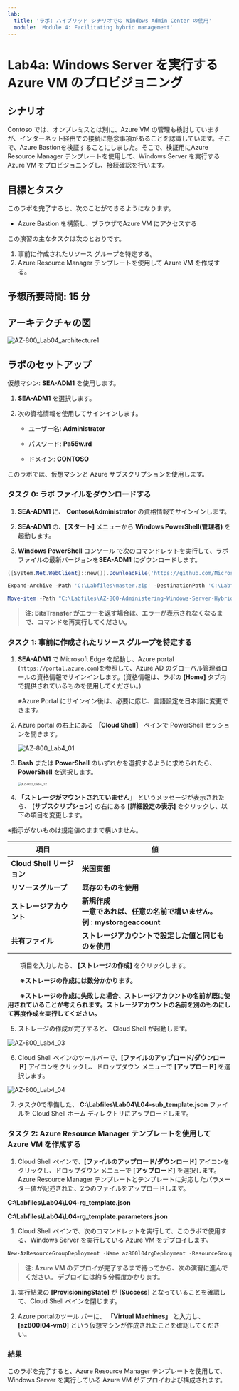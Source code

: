 ```yaml
---
lab:
  title: 'ラボ: ハイブリッド シナリオでの Windows Admin Center の使用'
  module: 'Module 4: Facilitating hybrid management'
---
```


# <a name="lab-using-windows-admin-center-in-hybrid-scenarios"></a>Lab4a: Windows Server を実行する Azure VM のプロビジョニング

## <a name="scenario"></a>シナリオ

Contoso では、オンプレミスとは別に、Azure VM の管理も検討していますが、インターネット経由での接続に懸念事項があることを認識しています。そこで、Azure Bastionを検証することにしました。そこで、検証用にAzure Resource Manager テンプレートを使用して、Windows Server を実行する Azure VM をプロビジョニングし、接続確認を行います。

## <a name="objectives"></a>目標とタスク

このラボを完了すると、次のことができるようになります。

- Azure Bastion を構築し、ブラウザでAzure VM にアクセスする

この演習の主なタスクは次のとおりです。

1. 事前に作成されたリソース グループを特定する。
1. Azure Resource Manager テンプレートを使用して Azure VM を作成する。

## <a name="estimated-time-90-minutes"></a>予想所要時間: 15 分

## <a name="estimated-time-90-minutes"></a>アーキテクチャの図

![AZ-800_Lab04_architecture1](./media/AZ-800_Lab04_architecture1.png)

## <a name="lab-setup"></a>ラボのセットアップ

仮想マシン:  **SEA-ADM1** を使用します。

1. **SEA-ADM1** を選択します。

1. 次の資格情報を使用してサインインします。

   - ユーザー名: **Administrator**
   
   - パスワード: **Pa55w.rd**
   
   - ドメイン: **CONTOSO**
   

このラボでは、仮想マシンと Azure サブスクリプションを使用します。 



### **タスク 0: ラボ ファイルをダウンロードする**

1.  **SEA-ADM1** に、 **Contoso\Administrator** の資格情報でサインインします。

2.  **SEA-ADM1** の、**[スタート]** メニューから **Windows PowerShell(管理者)** を起動します。

3.  **Windows PowerShell** コンソール で次のコマンドレットを実行して、ラボ ファイルの最新バージョンを**SEA-ADM1** にダウンロードします。

   ```powershell
   ([System.Net.WebClient]::new()).DownloadFile('https://github.com/MicrosoftLearning/AZ-800-Administering-Windows-Server-Hybrid-Core-Infrastructure/archive/refs/heads/master.zip', 'C:\Labfiles\master.zip')
   ```

   ```powershell
   Expand-Archive -Path 'C:\Labfiles\master.zip' -DestinationPath 'C:\Labfiles'
   ```

   ```powershell
   Move-item -Path "C:\Labfiles\AZ-800-Administering-Windows-Server-Hybrid-Core-Infrastructure-master\Allfiles\Labfiles\Lab04*" -Destination "C:\Labfiles" -confirm:$false
   ```

> **注: BitsTransfer がエラーを返す場合は、エラーが表示されなくなるまで、コマンドを再実行してください。**

### <a name="task-1-create-an-azure-resource-group-by-using-an-azure-resource-manager-template"></a>タスク 1: 事前に作成されたリソース グループを特定する

1. **SEA-ADM1** で Microsoft Edge を起動し、Azure portal (`https://portal.azure.com`)を参照して、Azure AD のグローバル管理者ロールの資格情報でサインインします。(資格情報は、ラボの **[Home]** タブ内で提供されているものを使用してください。)

   ※Azure Portal にサインイン後は、必要に応じ、言語設定を日本語に変更できます。

1. Azure portal の右上にある **［Cloud Shell］** ペインで PowerShell セッションを開きます。

   ![AZ-800_Lab4_01](./media/AZ-800_Lab4_01.png)

1. **Bash** または **PowerShell** のいずれかを選択するように求められたら、**PowerShell** を選択します。

   <img src="./media/AZ-800_Lab4_02.png" alt="AZ-800_Lab4_02" style="zoom:50%;" />

4.   **「ストレージがマウントされていません」** というメッセージが表示されたら、 **[サブスクリプション]**  の右にある  **[詳細設定の表示]** をクリックし、以下の項目を変更します。

   ※指示がないものは規定値のままで構いません。

   | 項目                       | 値                                                           |
   | -------------------------- | ------------------------------------------------------------ |
   | **Cloud Shell リージョン** | **米国東部**                                                 |
   | **リソースグループ**       | **既存のものを使用**                                         |
   | **ストレージアカウント**   | **新規作成** <br />**一意であれば、任意の名前で構いません。<br />例 : mystorageaccount** |
   | **共有ファイル**           | **ストレージアカウントで設定した値と同じものを使用**         |

　　項目を入力したら、 **[ストレージの作成]** をクリックします。

　　**※ストレージの作成には数分かかります。**

　　**※ストレージの作成に失敗した場合、ストレージアカウントの名前が既に使用されていることが考えられます。ストレージアカウントの名前を別のものにして再度作成を実行してください。**

5. ストレージの作成が完了すると、 Cloud Shell が起動します。

![AZ-800_Lab4_03](./media/AZ-800_Lab4_03.png)

6. Cloud Shell ペインのツールバーで、**[ファイルのアップロード/ダウンロード]** アイコンをクリックし、ドロップダウン メニューで **[アップロード]** を選択します。

![AZ-800_Lab4_04](./media/AZ-800_Lab4_04.png)

7. タスク0で準備した、 **C:\Labfiles\Lab04\L04-sub_template.json** ファイルを Cloud Shell ホーム ディレクトリにアップロードします。



### <a name="task-2-create-an-azure-vm-by-using-an-azure-resource-manager-template"></a>タスク 2: Azure Resource Manager テンプレートを使用して Azure VM を作成する

1.  Cloud Shell ペインで、**[ファイルのアップロード/ダウンロード]** アイコンをクリックし、ドロップダウン メニューで **[アップロード]** を選択します。Azure Resource Manager テンプレートとテンプレートに対応したパラメーター値が記述された、2つのファイルをアップロードします。

   **C:\\Labfiles\\Lab04\\L04-rg_template.json**

   **C:\\Labfiles\\Lab04\\L04-rg_template.parameters.json**

1.  Cloud Shell ペインで、次のコマンドレットを実行して、このラボで使用する、Windows Server を実行している Azure VM をデプロイします。

   ```powershell
   New-AzResourceGroupDeployment -Name az800l04rgDeployment -ResourceGroupName AZ80x-RG -TemplateFile $HOME/L04-rg_template.json -TemplateParameterFile $HOME/L04-rg_template.parameters.json
   ```

   >**注: Azure VM のデプロイが完了するまで待ってから、次の演習に進んでください。 デプロイには約 5 分程度かかります。**

1. 実行結果の **[ProvisioningState]** が **[Success]** となっていることを確認して、Cloud Shell ペインを閉じます。

4. Azure portalのツール バーに、 **「Virtual Machines」** と入力し、 **[az800l04-vm0]** という仮想マシンが作成されたことを確認してください。 

   


### <a name="results"></a>結果

このラボを完了すると、Azure Resource Manager テンプレートを使用して、Windows Server を実行している Azure VM がデプロイおよび構成されます。

